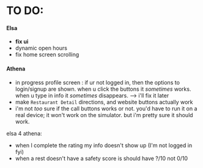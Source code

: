 # TO DO:

#### Elsa

- **fix ui**
- dynamic open hours
- fix home screen scrolling

#### Athena

- in progress profile screen : if ur not logged in, then the options to login/signup are shown. when u click the buttons it _sometimes_ works. when u type in info it _sometimes_ disappears. --> i'll fix it later
- make `Restaurant Detail` directions, and website buttons actually work
- i'm not _too_ sure if the call buttons works or not. you'd have to run it on a real device; it won't work on the simulator. but i'm pretty sure it should work.

elsa 4 athena:

- when I complete the rating my info doesn't show up (I'm not logged in fyi)
- when a rest doesn't have a safety score is should have ?/10 not 0/10
